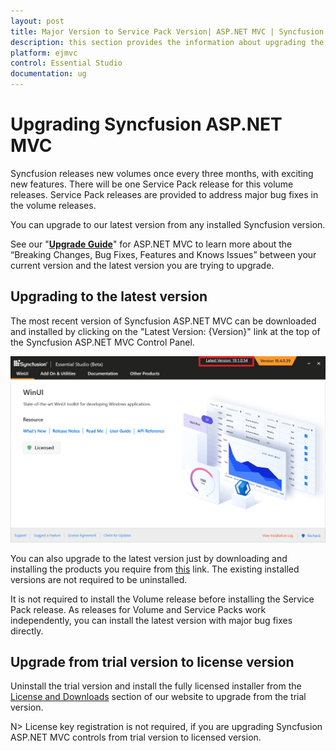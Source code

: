 ```yaml
---
layout: post
title: Major Version to Service Pack Version| ASP.NET MVC | Syncfusion
description: this section provides the information about upgrading the ASP.NET MVC projects from major version to service pack version
platform: ejmvc
control: Essential Studio
documentation: ug
---
```


# Upgrading Syncfusion ASP.NET MVC

Syncfusion releases new volumes once every three months, with exciting new features. There will be one Service Pack release for this volume releases. Service Pack releases are provided to address major bug fixes in the volume releases.

You can upgrade to our latest version from any installed Syncfusion version.

See our "[**Upgrade Guide**](https://help.syncfusion.com/upgrade-guide/aspnet-mvc-ui-controls)" for ASP.NET MVC to learn more about the “Breaking Changes, Bug Fixes, Features and Knows Issues” between your current version and the latest version you are trying to upgrade.


## Upgrading to the latest version

The most recent version of Syncfusion ASP.NET MVC can be downloaded and installed by clicking on the "Latest Version: {Version}" link at the top of the Syncfusion ASP.NET MVC Control Panel.

![Control Panel](Upgrade-images/upgrade-control-panel.png)

You can also upgrade to the latest version just by downloading and installing the products you require from [this](https://www.syncfusion.com/downloads/latest-version) link. The existing installed versions are not required to be uninstalled. 


It is not required to install the Volume release before installing the Service Pack release. As releases for Volume and Service Packs work independently, you can install the latest version with major bug fixes directly.


## Upgrade from trial version to license version

Uninstall the trial version and install the fully licensed installer from the [License and Downloads](https://www.syncfusion.com/account/downloads) section of our website to upgrade from the trial version.

N> License key registration is not required, if you are upgrading Syncfusion ASP.NET MVC controls from trial version to licensed version.

